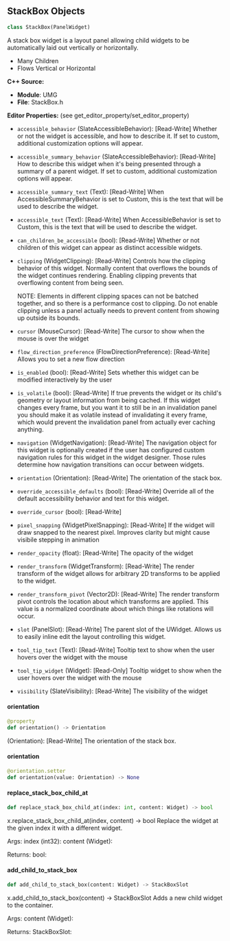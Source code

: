 ## StackBox Objects

```python
class StackBox(PanelWidget)
```

A stack box widget is a layout panel allowing child widgets to be automatically laid out
vertically or horizontally.

* Many Children
* Flows Vertical or Horizontal

**C++ Source:**

- **Module**: UMG
- **File**: StackBox.h

**Editor Properties:** (see get_editor_property/set_editor_property)

- ``accessible_behavior`` (SlateAccessibleBehavior):  [Read-Write] Whether or not the widget is accessible, and how to describe it. If set to custom, additional customization options will appear.
- ``accessible_summary_behavior`` (SlateAccessibleBehavior):  [Read-Write] How to describe this widget when it's being presented through a summary of a parent widget. If set to custom, additional customization options will appear.
- ``accessible_summary_text`` (Text):  [Read-Write] When AccessibleSummaryBehavior is set to Custom, this is the text that will be used to describe the widget.
- ``accessible_text`` (Text):  [Read-Write] When AccessibleBehavior is set to Custom, this is the text that will be used to describe the widget.
- ``can_children_be_accessible`` (bool):  [Read-Write] Whether or not children of this widget can appear as distinct accessible widgets.
- ``clipping`` (WidgetClipping):  [Read-Write] Controls how the clipping behavior of this widget.  Normally content that overflows the
  bounds of the widget continues rendering.  Enabling clipping prevents that overflowing content
  from being seen.

  NOTE: Elements in different clipping spaces can not be batched together, and so there is a
  performance cost to clipping.  Do not enable clipping unless a panel actually needs to prevent
  content from showing up outside its bounds.
- ``cursor`` (MouseCursor):  [Read-Write] The cursor to show when the mouse is over the widget
- ``flow_direction_preference`` (FlowDirectionPreference):  [Read-Write] Allows you to set a new flow direction
- ``is_enabled`` (bool):  [Read-Write] Sets whether this widget can be modified interactively by the user
- ``is_volatile`` (bool):  [Read-Write] If true prevents the widget or its child's geometry or layout information from being cached.  If this widget
  changes every frame, but you want it to still be in an invalidation panel you should make it as volatile
  instead of invalidating it every frame, which would prevent the invalidation panel from actually
  ever caching anything.
- ``navigation`` (WidgetNavigation):  [Read-Write] The navigation object for this widget is optionally created if the user has configured custom
  navigation rules for this widget in the widget designer.  Those rules determine how navigation transitions
  can occur between widgets.
- ``orientation`` (Orientation):  [Read-Write] The orientation of the stack box.
- ``override_accessible_defaults`` (bool):  [Read-Write] Override all of the default accessibility behavior and text for this widget.
- ``override_cursor`` (bool):  [Read-Write]
- ``pixel_snapping`` (WidgetPixelSnapping):  [Read-Write] If the widget will draw snapped to the nearest pixel.  Improves clarity but might cause visibile stepping in animation
- ``render_opacity`` (float):  [Read-Write] The opacity of the widget
- ``render_transform`` (WidgetTransform):  [Read-Write] The render transform of the widget allows for arbitrary 2D transforms to be applied to the widget.
- ``render_transform_pivot`` (Vector2D):  [Read-Write] The render transform pivot controls the location about which transforms are applied.
  This value is a normalized coordinate about which things like rotations will occur.
- ``slot`` (PanelSlot):  [Read-Write] The parent slot of the UWidget.  Allows us to easily inline edit the layout controlling this widget.
- ``tool_tip_text`` (Text):  [Read-Write] Tooltip text to show when the user hovers over the widget with the mouse
- ``tool_tip_widget`` (Widget):  [Read-Only] Tooltip widget to show when the user hovers over the widget with the mouse
- ``visibility`` (SlateVisibility):  [Read-Write] The visibility of the widget

<a id="unreal.StackBox.orientation"></a>

#### orientation

```python
@property
def orientation() -> Orientation
```

(Orientation):  [Read-Write] The orientation of the stack box.

<a id="unreal.StackBox.orientation"></a>

#### orientation

```python
@orientation.setter
def orientation(value: Orientation) -> None
```

<a id="unreal.StackBox.replace_stack_box_child_at"></a>

#### replace_stack_box_child_at

```python
def replace_stack_box_child_at(index: int, content: Widget) -> bool
```

x.replace_stack_box_child_at(index, content) -> bool
Replace the widget at the given index it with a different widget.

Args:
    index (int32): 
    content (Widget): 

Returns:
    bool:

<a id="unreal.StackBox.add_child_to_stack_box"></a>

#### add_child_to_stack_box

```python
def add_child_to_stack_box(content: Widget) -> StackBoxSlot
```

x.add_child_to_stack_box(content) -> StackBoxSlot
Adds a new child widget to the container.

Args:
    content (Widget): 

Returns:
    StackBoxSlot:

<a id="unreal.StackBoxSlot"></a>